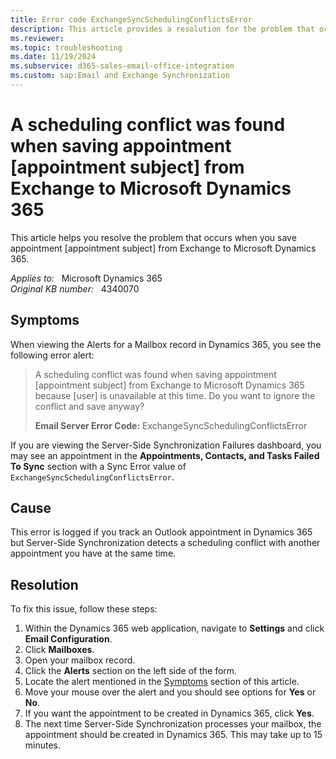 ```yaml
---
title: Error code ExchangeSyncSchedulingConflictsError
description: This article provides a resolution for the problem that occurs when you save appointment [appointment subject] from Exchange to Microsoft Dynamics 365.
ms.reviewer: 
ms.topic: troubleshooting
ms.date: 11/19/2024
ms.subservice: d365-sales-email-office-integration
ms.custom: sap:Email and Exchange Synchronization
---
```

# A scheduling conflict was found when saving appointment [appointment subject] from Exchange to Microsoft Dynamics 365

This article helps you resolve the problem that occurs when you save appointment [appointment subject] from Exchange to Microsoft Dynamics 365.

_Applies to:_ &nbsp; Microsoft Dynamics 365  
_Original KB number:_ &nbsp; 4340070

## Symptoms

When viewing the Alerts for a Mailbox record in Dynamics 365, you see the following error alert:

> A scheduling conflict was found when saving appointment [appointment subject] from Exchange to Microsoft Dynamics 365 because [user] is unavailable at this time. Do you want to ignore the conflict and save anyway?  
>
> **Email Server Error Code:** ExchangeSyncSchedulingConflictsError

If you are viewing the Server-Side Synchronization Failures dashboard, you may see an appointment in the **Appointments, Contacts, and Tasks Failed To Sync** section with a Sync Error value of `ExchangeSyncSchedulingConflictsError`.

## Cause

This error is logged if you track an Outlook appointment in Dynamics 365 but Server-Side Synchronization detects a scheduling conflict with another appointment you have at the same time.

## Resolution

To fix this issue, follow these steps:

1. Within the Dynamics 365 web application, navigate to **Settings** and click **Email Configuration**.
2. Click **Mailboxes**.
3. Open your mailbox record.
4. Click the **Alerts** section on the left side of the form.
5. Locate the alert mentioned in the [Symptoms](#symptoms) section of this article.
6. Move your mouse over the alert and you should see options for **Yes** or **No**.
7. If you want the appointment to be created in Dynamics 365, click **Yes**.
8. The next time Server-Side Synchronization processes your mailbox, the appointment should be created in Dynamics 365. This may take up to 15 minutes.
